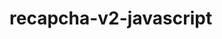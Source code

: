 # recapcha-v2-javascript

<script src="https://www.google.com/recaptcha/api.js" async defer>
<script src="https://raw.githubusercontent.com/lovetwice1012/recapcha-v2-javascript/main/recapchav2.js" async defer>
<form method="post" enctype="multipart/form-data" onSubmit="return recapchajs();">
<div class="g-recaptcha" data-sitekey="your site key"></div>
<input class="g-recaptcha-key" type="hidden" value="your secret api key"></input>
<input type="submit"></input>
</form>
